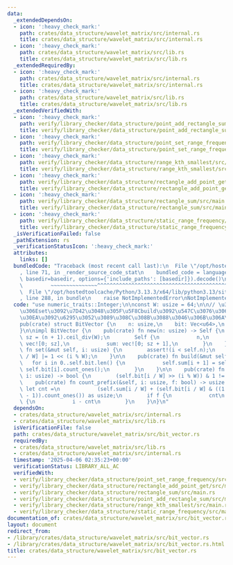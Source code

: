 ```yaml
---
data:
  _extendedDependsOn:
  - icon: ':heavy_check_mark:'
    path: crates/data_structure/wavelet_matrix/src/internal.rs
    title: crates/data_structure/wavelet_matrix/src/internal.rs
  - icon: ':heavy_check_mark:'
    path: crates/data_structure/wavelet_matrix/src/lib.rs
    title: crates/data_structure/wavelet_matrix/src/lib.rs
  _extendedRequiredBy:
  - icon: ':heavy_check_mark:'
    path: crates/data_structure/wavelet_matrix/src/internal.rs
    title: crates/data_structure/wavelet_matrix/src/internal.rs
  - icon: ':heavy_check_mark:'
    path: crates/data_structure/wavelet_matrix/src/lib.rs
    title: crates/data_structure/wavelet_matrix/src/lib.rs
  _extendedVerifiedWith:
  - icon: ':heavy_check_mark:'
    path: verify/library_checker/data_structure/point_add_rectangle_sum/src/main.rs
    title: verify/library_checker/data_structure/point_add_rectangle_sum/src/main.rs
  - icon: ':heavy_check_mark:'
    path: verify/library_checker/data_structure/point_set_range_frequency/src/main.rs
    title: verify/library_checker/data_structure/point_set_range_frequency/src/main.rs
  - icon: ':heavy_check_mark:'
    path: verify/library_checker/data_structure/range_kth_smallest/src/main.rs
    title: verify/library_checker/data_structure/range_kth_smallest/src/main.rs
  - icon: ':heavy_check_mark:'
    path: verify/library_checker/data_structure/rectangle_add_point_get/src/main.rs
    title: verify/library_checker/data_structure/rectangle_add_point_get/src/main.rs
  - icon: ':heavy_check_mark:'
    path: verify/library_checker/data_structure/rectangle_sum/src/main.rs
    title: verify/library_checker/data_structure/rectangle_sum/src/main.rs
  - icon: ':heavy_check_mark:'
    path: verify/library_checker/data_structure/static_range_frequency/src/main.rs
    title: verify/library_checker/data_structure/static_range_frequency/src/main.rs
  _isVerificationFailed: false
  _pathExtension: rs
  _verificationStatusIcon: ':heavy_check_mark:'
  attributes:
    links: []
  bundledCode: "Traceback (most recent call last):\n  File \"/opt/hostedtoolcache/Python/3.13.3/x64/lib/python3.13/site-packages/onlinejudge_verify/documentation/build.py\"\
    , line 71, in _render_source_code_stat\n    bundled_code = language.bundle(stat.path,\
    \ basedir=basedir, options={'include_paths': [basedir]}).decode()\n          \
    \         ~~~~~~~~~~~~~~~^^^^^^^^^^^^^^^^^^^^^^^^^^^^^^^^^^^^^^^^^^^^^^^^^^^^^^^^^^^^^^^^^^\n\
    \  File \"/opt/hostedtoolcache/Python/3.13.3/x64/lib/python3.13/site-packages/onlinejudge_verify/languages/rust.py\"\
    , line 288, in bundle\n    raise NotImplementedError\nNotImplementedError\n"
  code: "use numeric_traits::Integer;\n\nconst W: usize = 64;\n\n// \u3059\u3079\u3066\
    \u306Eset\u3092\u7D42\u3048\u305F\u5F8Cbuild\u3092\u547C\u3076\u3068\u30AF\u30A8\
    \u30EA\u3092\u6295\u3052\u3089\u308C\u308B\u3088\u3046\u306B\u306A\u308B\n#[derive(Clone)]\n\
    pub(crate) struct BitVector {\n    n: usize,\n    bit: Vec<u64>,\n    sum: Vec<u32>,\n\
    }\n\nimpl BitVector {\n    pub(crate) fn new(n: usize) -> Self {\n        let\
    \ sz = (n + 1).ceil_div(W);\n        Self {\n            n,\n            bit:\
    \ vec![0; sz],\n            sum: vec![0; sz + 1],\n        }\n    }\n\n    pub(crate)\
    \ fn set(&mut self, i: usize) {\n        assert!(i < self.n);\n        self.bit[i\
    \ / W] |= 1 << (i % W);\n    }\n\n    pub(crate) fn build(&mut self) {\n     \
    \   for i in 0..self.bit.len() {\n            self.sum[i + 1] = self.sum[i] +\
    \ self.bit[i].count_ones();\n        }\n    }\n\n    pub(crate) fn get(&self,\
    \ i: usize) -> bool {\n        (self.bit[i / W] >> (i % W)) & 1 != 0\n    }\n\n\
    \    pub(crate) fn count_prefix(&self, i: usize, f: bool) -> usize {\n       \
    \ let cnt =\n            (self.sum[i / W] + (self.bit[i / W] & ((1 << (i % W))\
    \ - 1)).count_ones()) as usize;\n        if f {\n            cnt\n        } else\
    \ {\n            i - cnt\n        }\n    }\n}\n"
  dependsOn:
  - crates/data_structure/wavelet_matrix/src/internal.rs
  - crates/data_structure/wavelet_matrix/src/lib.rs
  isVerificationFile: false
  path: crates/data_structure/wavelet_matrix/src/bit_vector.rs
  requiredBy:
  - crates/data_structure/wavelet_matrix/src/lib.rs
  - crates/data_structure/wavelet_matrix/src/internal.rs
  timestamp: '2025-04-06 02:35:23+00:00'
  verificationStatus: LIBRARY_ALL_AC
  verifiedWith:
  - verify/library_checker/data_structure/point_set_range_frequency/src/main.rs
  - verify/library_checker/data_structure/rectangle_add_point_get/src/main.rs
  - verify/library_checker/data_structure/rectangle_sum/src/main.rs
  - verify/library_checker/data_structure/point_add_rectangle_sum/src/main.rs
  - verify/library_checker/data_structure/range_kth_smallest/src/main.rs
  - verify/library_checker/data_structure/static_range_frequency/src/main.rs
documentation_of: crates/data_structure/wavelet_matrix/src/bit_vector.rs
layout: document
redirect_from:
- /library/crates/data_structure/wavelet_matrix/src/bit_vector.rs
- /library/crates/data_structure/wavelet_matrix/src/bit_vector.rs.html
title: crates/data_structure/wavelet_matrix/src/bit_vector.rs
---
```

